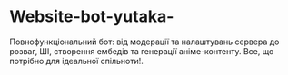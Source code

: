 # Website-bot-yutaka-
Повнофункціональний бот: від модерації та налаштувань сервера до розваг, ШІ, створення ембедів та генерації аніме-контенту. Все, що потрібно для ідеальної спільноти!.
